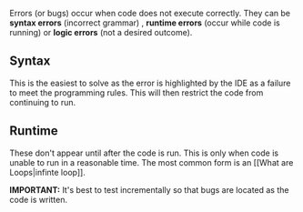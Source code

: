 Errors (or bugs) occur when code does not execute correctly. They can be **syntax errors** (incorrect grammar) , **runtime errors** (occur while code is running) or **logic errors** (not a desired outcome).

## Syntax

This is the easiest to solve as the error is highlighted by the IDE as a failure to meet the programming rules. This will then restrict the code from continuing to run.

## Runtime

These don't appear until after the code is run. This is only when code is unable to run in a reasonable time. The most common form is an [[What are Loops|infinte loop]].

**IMPORTANT:** It's best to test incrementally so that bugs are located as the code is written.